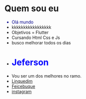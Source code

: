    <h1>Quem sou eu</h1>
    <ul>
        <li style="color: darkblue;">Olá mundo</li>
        <li>kkkkkkkkkkkkkkkkk</li>
        <li>Objetivos = Flutter</li>
        <li>Cursando Html Css e Js</li>
        <li>busco melhorar todos os dias</li>
        <li><h1 style="color: blue">Jeferson</h1></li>
    </ul>
  <ul>
         <li style="square">Vou ser um dos melhores no ramo.</li>
         <li><a href="https://www.linkedin.com/in/jeferson-caetano-bb2a51212/">Linquedim</a></li>
         <li><a href="https://www.facebook.com/jeferson.caetano.show">Feicebuque</a></li>
         <li><a href="https://www.instagram.com/apenas_jeferson/">instagram </a> </li>    
             
</ul>
        
